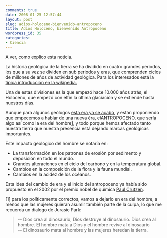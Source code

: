 ```yaml
---
comments: true
date: 2008-01-25 12:57:44
layout: post
slug: adios-holoceno-bienvenido-antropoceno
title: Adios Holoceno, bienvenido Antropoceno
wordpress_id: 35
categories:
- Ciencia
---
```


A ver, como explico esta noticia.

La historia geológica de la tierra se ha dividido en cuatro grandes periodos, los que a su vez se dividen en sub periodos y eras, que comprenden ciclos de millones de años de actividad geológica. Para los interesados está la [típica introducción en la wikipedia.](http://es.wikipedia.org/wiki/Geolog%C3%ADa_hist%C3%B3rica)

Una de estas divisiones es la que empezó hace 10.000 años atrás, el Holoceno, que empezó con elfin la última glaciación y se extiende hasta nuestros días.

Aunque para algunos geólogos [esta era ya se acabó](http://www.eurekalert.org/pub_releases/2008-01/uol-mcb012508.php), y están proponiendo que empecemos a hablar de una nueva éra, elANTROPOCENO, que sería algo así como la era del hombre[1](http://www.lnds.net/2008/01/adios-holoceno-bienvenido-antropoceno.html#fn1), y todo porque hemos afectado tanto nuestra tierra que nuestra presencia está dejando marcas geológicas importantes.

Este impacto geológico del hombre se notaría en:

  * La transformación en los patrones de erosión por sedimento y deposición en todo el mundo.
  * Grandes alteraciones en el ciclo del carbono y en la temperatura global.
  * Cambios en la composición de la flora y la fauna mundial.
  * Cambios en la acidez de los océanos.

Esta idea del cambio de era y el inicio del antropoceno ya había sido propuesto en el 2002 por el premio nobel de química [Paul Crutzen](http://nobelpreis.org/castellano/chemie/crutzen.html).

[1] para los políticamente correctos, vamos a dejarlo en era del hombre, a menos que las mujeres quieran asumir también parte de la culpa, lo que me recuerda un dialogo de Jurasic Park:

> -- Dios crea al dinosaurio, Dios destruye al dinosaurio. Dios crea al hombre. El hombre mata a Dios y el hombre revive al dinosaurio  \
-- El dinosaurio mata al hombre y las mujeres heredan la tierra.



